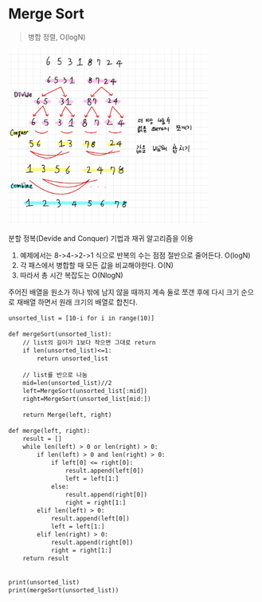 # Merge Sort

> 병합 정렬, O(logN)

<img src= "./img/merge_sort.jpeg" width="400px"></img>

분할 정복(Devide and Conquer) 기법과 재귀 알고리즘을 이용

1. 예제에서는 8->4->2->1 식으로 반복의 수는 점점 절반으로 줄어든다. O(logN)
2. 각 패스에서 병합할 때 모든 값을 비교해야한다. O(N)
3. 따라서 총 시간 복잡도는 O(NlogN)

주어진 배열을 원소가 하나 밖에 남지 않을 때까지 계속 둘로 쪼갠 후에 다시 크기 순으로 재배열 하면서 원래 크기의 배열로 합친다.

```
unsorted_list = [10-i for i in range(10)]

def mergeSort(unsorted_list):
    // list의 길이가 1보다 작으면 그대로 return
    if len(unsorted_list)<=1:
        return unsorted_list

    // list를 반으로 나눔
    mid=len(unsorted_list)//2
    left=MergeSort(unsorted_list[:mid])
    right=MergeSort(unsorted_list[mid:])

    return Merge(left, right)

def merge(left, right):
    result = []
    while len(left) > 0 or len(right) > 0:
        if len(left) > 0 and len(right) > 0:
            if left[0] <= right[0]:
                result.append(left[0])
                left = left[1:]
            else:
                result.append(right[0])
                right = right[1:]
        elif len(left) > 0:
            result.append(left[0])
            left = left[1:]
        elif len(right) > 0:
            result.append(right[0])
            right = right[1:]
    return result


print(unsorted_list)
print(mergeSort(unsorted_list))
```
